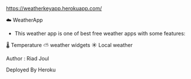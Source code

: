 https://weatherkeyapp.herokuapp.com/

☁️ WeatherApp

- This weather app is one of best free weather apps with some features:

🌡️  Temperature
⛅ weather widgets
☀️ Local weather


Author : Riad Joul

Deployed By Heroku

